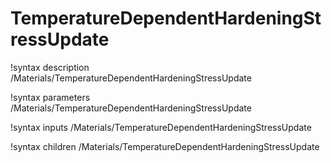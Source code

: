 <!-- MOOSE Documentation Stub: Remove this when content is added. -->

# TemperatureDependentHardeningStressUpdate

!syntax description /Materials/TemperatureDependentHardeningStressUpdate

!syntax parameters /Materials/TemperatureDependentHardeningStressUpdate

!syntax inputs /Materials/TemperatureDependentHardeningStressUpdate

!syntax children /Materials/TemperatureDependentHardeningStressUpdate
